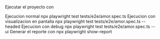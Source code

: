 Ejecutar el proyecto con

Ejecucion normal npx playwright test tests/e2e/amor.spec.ts 
Ejecucion con visualizacion en pantalla npx playwright test tests/e2e/amor.spec.ts --headed 
Ejecucion con debug npx playwright test tests/e2e/amor.spec.ts --ui 
Generar el reporte con npx playwright show-report